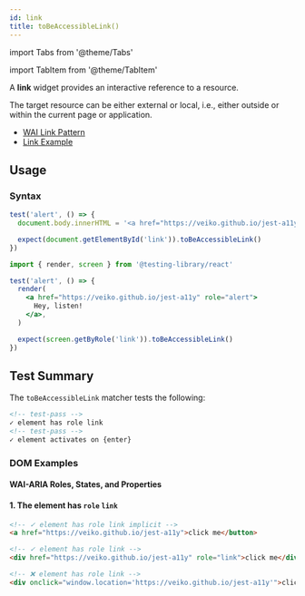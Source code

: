```yaml
---
id: link
title: toBeAccessibleLink()
---
```


import Tabs from '@theme/Tabs'

import TabItem from '@theme/TabItem'

<div className="intro-text">A <strong>link</strong> widget provides an interactive reference to a resource.</div>

The target resource can be either external or local, i.e., either outside or within the current page or application.

- [WAI Link Pattern](https://www.w3.org/WAI/ARIA/apg/patterns/link/)
- [Link Example](https://www.w3.org/WAI/ARIA/apg/example-index/link/link.html)

## Usage

### Syntax

<Tabs>
<TabItem label="Vanilla JS" value="js">

```js
test('alert', () => {
  document.body.innerHTML = '<a href="https://veiko.github.io/jest-a11y" id="link">Hey, listen!</div>'

  expect(document.getElementById('link')).toBeAccessibleLink()
})
```

</TabItem>
<TabItem default label="React + Testing Library" value="rtl">

```jsx
import { render, screen } from '@testing-library/react'

test('alert', () => {
  render(
    <a href="https://veiko.github.io/jest-a11y" role="alert">
      Hey, listen!
    </a>,
  )

  expect(screen.getByRole('link')).toBeAccessibleLink()
})
```

</TabItem>
</Tabs>

## Test Summary

The `toBeAccessibleLink` matcher tests the following:

```html
<!-- test-pass -->
✓ element has role link
<!-- test-pass -->
✓ element activates on {enter}
```

### DOM Examples

#### WAI-ARIA Roles, States, and Properties

#### 1. The element has `role` `link`

```html
<!-- ✓ element has role link implicit -->
<a href="https://veiko.github.io/jest-a11y">click me</button>

<!-- ✓ element has role link -->
<div href="https://veiko.github.io/jest-a11y" role="link">click me</div>

<!-- ❌ element has role link -->
<div onclick="window.location='https://veiko.github.io/jest-a11y'">click me</div>
```
